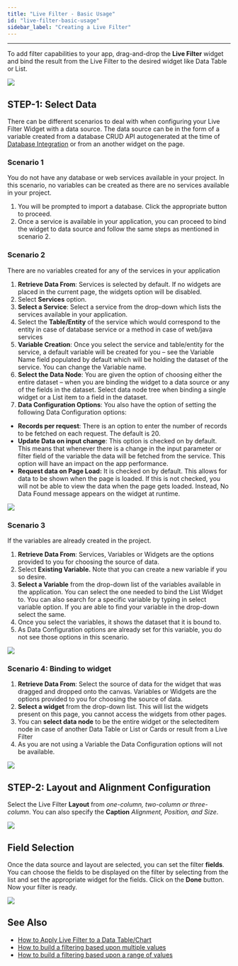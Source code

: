 ```yaml
---
title: "Live Filter - Basic Usage"
id: "live-filter-basic-usage"
sidebar_label: "Creating a Live Filter"
---
```

---
To add filter capabilities to your app, drag-and-drop the **Live Filter** widget and bind the result from the Live Filter to the desired widget like Data Table or List. 

[![](/learn/assets/lftr_sel.png)](/learn/assets/lftr_sel.png)

## STEP-1: Select Data

There can be different scenarios to deal with when configuring your Live Filter Widget with a data source. The data source can be in the form of a variable created from a database CRUD API autogenerated at the time of [Database Integration](/learn/app-development/services/database-services/working-with-databases/) or from an another widget on the page.

### Scenario 1
You do not have any database or web services available in your project. In this scenario, no variables can be created as there are no services available in your project.
1. You will be prompted to import a database. Click the appropriate button to proceed.
2. Once a service is available in your application, you can proceed to bind the widget to data source and follow the same steps as mentioned in scenario 2.
### Scenario 2
There are no variables created for any of the services in your application
1. **Retrieve Data From**: Services is selected by default. If no widgets are placed in the current page, the widgets option will be disabled.
2. Select **Services** option.
3. **Select a Service**: Select a service from the drop-down which lists the services available in your application.
4. Select the **Table/Entity** of the service which would correspond to the entity in case of database service or a method in case of web/java services
5. **Variable Creation**: Once you select the service and table/entity for the service, a default variable will be created for you – see the Variable Name field populated by default which will be holding the dataset of the service. You can change the Variable name.
6. **Select the Data Node**: You are given the option of choosing either the entire dataset – when you are binding the widget to a data source or any of the fields in the dataset. Select data node tree when binding a single widget or a List item to a field in the dataset.
7. **Data Configuration Options**: You also have the option of setting the following Data Configuration options:
        
- **Records per request**: There is an option to enter the number of records to be fetched on each request. The default is 20.
- **Update Data on input change**: This option is checked on by default. This means that whenever there is a change in the input parameter or filter field of the variable the data will be fetched from the service. This option will have an impact on the app performance.
- **Request data on Page Load:** It is checked on by default. This allows for data to be shown when the page is loaded. If this is not checked, you will not be able to view the data when the page gets loaded. Instead, No Data Found message appears on the widget at runtime.
        
[![](/learn/assets/livefilter_data_new.png)](/learn/assets/livefilter_data_new.png)

### Scenario 3
If the variables are already created in the project.

1. **Retrieve Data From**: Services, Variables or Widgets are the options provided to you for choosing the source of data.
2. Select **Existing Variable.** Note that you can create a new variable if you so desire.
3. **Select a Variable** from the drop-down list of the variables available in the application. You can select the one needed to bind the List Widget to. You can also search for a specific variable by typing in select variable option. If you are able to find your variable in the drop-down select the same.
4. Once you select the variables, it shows the dataset that it is bound to.
5. As Data Configuration options are already set for this variable, you do not see those options in this scenario. 

[![](/learn/assets/lftr_data.png)](/learn/assets/lftr_data.png)

### Scenario 4: Binding to widget
    
1. **Retrieve Data From**: Select the source of data for the widget that was dragged and dropped onto the canvas. Variables or Widgets are the options provided to you for choosing the source of data.
2. **Select a widget** from the drop-down list. This will list the widgets present on this page, you cannot access the widgets from other pages.
3. You can **select data node** to be the entire widget or the selecteditem node in case of another Data Table or List or Cards or result from a Live Filter
4. As you are not using a Variable the Data Configuration options will not be available.

[![](/learn/assets/livefilter_data_widget.png)](/learn/assets/livefilter_data_widget.png)

## STEP-2: Layout and Alignment Configuration

Select the Live Filter **Layout** from _one-column, two-column or three-column_. You can also specify the **Caption** _Alignment, Position, and Size_. 

[![](/learn/assets/lftr_layout.png)](/learn/assets/lftr_layout.png)

## Field Selection

Once the data source and layout are selected, you can set the filter **fields**. You can choose the fields to be displayed on the filter by selecting from the list and set the appropriate widget for the fields. Click on the **Done** button. Now your filter is ready. 

[![](/learn/assets/lftr_fields.png)](/learn/assets/lftr_fields.png)

## See Also

- [How to Apply Live Filter to a Data Table/Chart](/learn/how-tos/live-filter-applying/)
- [How to build a filtering based upon multiple values](/learn/how-tos/live-filter-multiple-values/)
- [How to build a filtering based upon a range of values](/learn/how-tos/live-filter-range-filter/)
